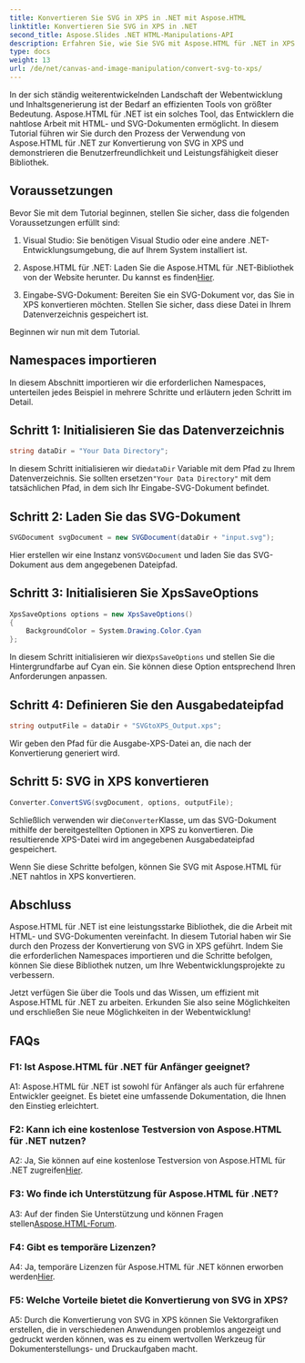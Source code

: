 ```yaml
---
title: Konvertieren Sie SVG in XPS in .NET mit Aspose.HTML
linktitle: Konvertieren Sie SVG in XPS in .NET
second_title: Aspose.Slides .NET HTML-Manipulations-API
description: Erfahren Sie, wie Sie SVG mit Aspose.HTML für .NET in XPS konvertieren. Steigern Sie Ihre Webentwicklung mit dieser leistungsstarken Bibliothek.
type: docs
weight: 13
url: /de/net/canvas-and-image-manipulation/convert-svg-to-xps/
---
```


In der sich ständig weiterentwickelnden Landschaft der Webentwicklung und Inhaltsgenerierung ist der Bedarf an effizienten Tools von größter Bedeutung. Aspose.HTML für .NET ist ein solches Tool, das Entwicklern die nahtlose Arbeit mit HTML- und SVG-Dokumenten ermöglicht. In diesem Tutorial führen wir Sie durch den Prozess der Verwendung von Aspose.HTML für .NET zur Konvertierung von SVG in XPS und demonstrieren die Benutzerfreundlichkeit und Leistungsfähigkeit dieser Bibliothek.

## Voraussetzungen

Bevor Sie mit dem Tutorial beginnen, stellen Sie sicher, dass die folgenden Voraussetzungen erfüllt sind:

1. Visual Studio: Sie benötigen Visual Studio oder eine andere .NET-Entwicklungsumgebung, die auf Ihrem System installiert ist.

2.  Aspose.HTML für .NET: Laden Sie die Aspose.HTML für .NET-Bibliothek von der Website herunter. Du kannst es finden[Hier](https://releases.aspose.com/html/net/).

3. Eingabe-SVG-Dokument: Bereiten Sie ein SVG-Dokument vor, das Sie in XPS konvertieren möchten. Stellen Sie sicher, dass diese Datei in Ihrem Datenverzeichnis gespeichert ist.

Beginnen wir nun mit dem Tutorial.

## Namespaces importieren

In diesem Abschnitt importieren wir die erforderlichen Namespaces, unterteilen jedes Beispiel in mehrere Schritte und erläutern jeden Schritt im Detail.

## Schritt 1: Initialisieren Sie das Datenverzeichnis

```csharp
string dataDir = "Your Data Directory";
```

 In diesem Schritt initialisieren wir die`dataDir` Variable mit dem Pfad zu Ihrem Datenverzeichnis. Sie sollten ersetzen`"Your Data Directory"` mit dem tatsächlichen Pfad, in dem sich Ihr Eingabe-SVG-Dokument befindet.

## Schritt 2: Laden Sie das SVG-Dokument

```csharp
SVGDocument svgDocument = new SVGDocument(dataDir + "input.svg");
```

 Hier erstellen wir eine Instanz von`SVGDocument` und laden Sie das SVG-Dokument aus dem angegebenen Dateipfad.

## Schritt 3: Initialisieren Sie XpsSaveOptions

```csharp
XpsSaveOptions options = new XpsSaveOptions()
{
    BackgroundColor = System.Drawing.Color.Cyan
};
```

 In diesem Schritt initialisieren wir die`XpsSaveOptions` und stellen Sie die Hintergrundfarbe auf Cyan ein. Sie können diese Option entsprechend Ihren Anforderungen anpassen.

## Schritt 4: Definieren Sie den Ausgabedateipfad

```csharp
string outputFile = dataDir + "SVGtoXPS_Output.xps";
```

Wir geben den Pfad für die Ausgabe-XPS-Datei an, die nach der Konvertierung generiert wird.

## Schritt 5: SVG in XPS konvertieren

```csharp
Converter.ConvertSVG(svgDocument, options, outputFile);
```

 Schließlich verwenden wir die`Converter`Klasse, um das SVG-Dokument mithilfe der bereitgestellten Optionen in XPS zu konvertieren. Die resultierende XPS-Datei wird im angegebenen Ausgabedateipfad gespeichert.

Wenn Sie diese Schritte befolgen, können Sie SVG mit Aspose.HTML für .NET nahtlos in XPS konvertieren.

## Abschluss

Aspose.HTML für .NET ist eine leistungsstarke Bibliothek, die die Arbeit mit HTML- und SVG-Dokumenten vereinfacht. In diesem Tutorial haben wir Sie durch den Prozess der Konvertierung von SVG in XPS geführt. Indem Sie die erforderlichen Namespaces importieren und die Schritte befolgen, können Sie diese Bibliothek nutzen, um Ihre Webentwicklungsprojekte zu verbessern.

Jetzt verfügen Sie über die Tools und das Wissen, um effizient mit Aspose.HTML für .NET zu arbeiten. Erkunden Sie also seine Möglichkeiten und erschließen Sie neue Möglichkeiten in der Webentwicklung!

## FAQs

### F1: Ist Aspose.HTML für .NET für Anfänger geeignet?

A1: Aspose.HTML für .NET ist sowohl für Anfänger als auch für erfahrene Entwickler geeignet. Es bietet eine umfassende Dokumentation, die Ihnen den Einstieg erleichtert.

### F2: Kann ich eine kostenlose Testversion von Aspose.HTML für .NET nutzen?

A2: Ja, Sie können auf eine kostenlose Testversion von Aspose.HTML für .NET zugreifen[Hier](https://releases.aspose.com/).

### F3: Wo finde ich Unterstützung für Aspose.HTML für .NET?

 A3: Auf der finden Sie Unterstützung und können Fragen stellen[Aspose.HTML-Forum](https://forum.aspose.com/).

### F4: Gibt es temporäre Lizenzen?

 A4: Ja, temporäre Lizenzen für Aspose.HTML für .NET können erworben werden[Hier](https://purchase.aspose.com/temporary-license/).

### F5: Welche Vorteile bietet die Konvertierung von SVG in XPS?

A5: Durch die Konvertierung von SVG in XPS können Sie Vektorgrafiken erstellen, die in verschiedenen Anwendungen problemlos angezeigt und gedruckt werden können, was es zu einem wertvollen Werkzeug für Dokumenterstellungs- und Druckaufgaben macht.
